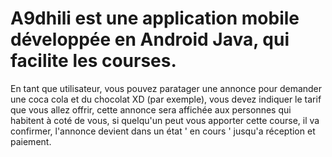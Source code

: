 # A9dhili est une application mobile développée en Android Java, qui facilite les courses.
En tant que utilisateur, vous pouvez paratager une annonce pour demander une coca cola et du chocolat XD (par exemple), vous devez indiquer le tarif que vous allez offrir,
cette annonce sera affichée aux personnes qui habitent à coté de vous, si quelqu'un peut vous apporter cette course, il va confirmer, l'annonce devient 
dans un état ' en cours ' jusqu'a réception et paiement.


